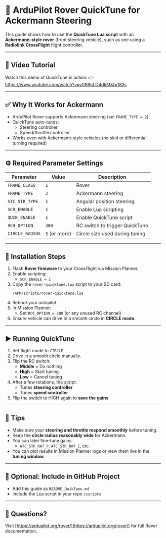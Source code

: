 # 🚗 ArduPilot Rover QuickTune for Ackermann Steering

This guide shows how to use the **QuickTune Lua script** with an **Ackermann-style rover** (front steering vehicle), such as one using a **Radiolink CrossFlight** flight controller.

---

## 🎥 Video Tutorial

Watch this demo of QuickTune in action:
👉 https://www.youtube.com/watch?v=yGB9uLD4dkM&t=183s

---

## ✅ Why It Works for Ackermann

- ArduPilot Rover supports Ackermann steering (set `FRAME_TYPE = 2`)
- QuickTune auto-tunes:
  - Steering controller
  - Speed/throttle controller
- Works even with Ackermann-style vehicles (no skid or differential turning required)

---

## ⚙️ Required Parameter Settings

| Parameter        | Value        | Description                                      |
|------------------|--------------|--------------------------------------------------|
| `FRAME_CLASS`    | `1`          | Rover                                             |
| `FRAME_TYPE`     | `2`          | Ackermann steering                               |
| `ATC_STR_TYPE`   | `1`          | Angular position steering                        |
| `SCR_ENABLE`     | `1`          | Enable Lua scripting                             |
| `QUIK_ENABLE`    | `1`          | Enable QuickTune script                          |
| `RC9_OPTION`     | `300`        | RC switch to trigger QuickTune                   |
| `CIRCLE_RADIUS`  | `5` (or more)| Circle size used during tuning                   |

---

## 🔧 Installation Steps

1. Flash **Rover firmware** to your CrossFlight via Mission Planner.
2. Enable scripting:
   - `SCR_ENABLE = 1`
3. Copy the `rover-quicktune.lua` script to your SD card:
   ```
   /APM/scripts/rover-quicktune.lua
   ```
4. Reboot your autopilot.
5. In Mission Planner:
   - Set `RC9_OPTION = 300` (or any unused RC channel)
6. Ensure vehicle can drive in a smooth circle in **CIRCLE mode**.

---

## ▶️ Running QuickTune

1. Set flight mode to `CIRCLE`
2. Drive in a smooth circle manually.
3. Flip the RC switch:
   - **Middle** = Do nothing
   - **High** = Start tuning
   - **Low** = Cancel tuning
4. After a few rotations, the script:
   - Tunes **steering controller**
   - Tunes **speed controller**
5. Flip the switch to HIGH again to **save the gains**

---

## 📌 Tips

- Make sure your **steering and throttle respond smoothly** before tuning.
- Keep the **circle radius reasonably wide** for Ackermann.
- You can later fine-tune gains:
  - `ATC_STR_RAT_P`, `ATC_STR_RAT_I`, etc.
- You can plot results in Mission Planner logs or view them live in the **tuning window**.

---

## 📁 Optional: Include in GitHub Project

- Add this guide as `README_QuikTune.md`
- Include the Lua script in your repo `/scripts`

---

## 💬 Questions?

Visit [https://ardupilot.org/rover/](https://ardupilot.org/rover/) for full Rover documentation.

